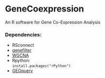# GeneCoexpression
An R software for Gene Co-Expression Analysis


### Dependencies:<br/>
* RSconnect<br/>
* [genefilter](https://bioconductor.org/packages/release/bioc/html/genefilter.html)<br/>
* [WGCNA](https://labs.genetics.ucla.edu/horvath/CoexpressionNetwork/Rpackages/WGCNA/)<br/>
* Rpython:<br/>
`install.packages("rPython")`
* [GEOquery](https://bioconductor.org/packages/release/bioc/html/GEOquery.html)
